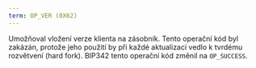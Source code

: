 ```yaml
---
term: OP_VER (0X62)
---
```


Umožňoval vložení verze klienta na zásobník. Tento operační kód byl zakázán, protože jeho použití by při každé aktualizaci vedlo k tvrdému rozvětvení (hard fork). BIP342 tento operační kód změnil na `OP_SUCCESS`.